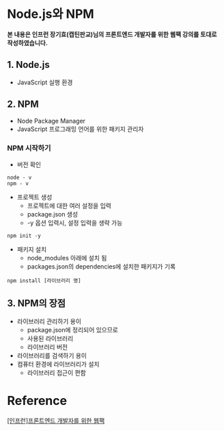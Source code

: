 # Node.js와 NPM

**본 내용은 인프런 장기효(캡틴판교)님의 프론트엔드 개발자를 위한 웹팩 강의를 토대로 작성하였습니다.**



## 1. Node.js

* JavaScript 실행 환경



## 2. NPM

* Node Package Manager
* JavaScript 프로그래밍 언어를 위한 패키지 관리자



### NPM 시작하기

* 버전 확인

```shell
node - v
npm - v
```



* 프로젝트 생성
  * 프로젝트에 대한 여러 설정을 입력
  * package.json 생성
  * -y 옵션 입력시, 설정 입력을 생략 가능

```shell
npm init -y
```



* 패키지 설치
  * node_modules 아래에 설치 됨
  * packages.json의 dependencies에 설치한 패키지가 기록

```shell
npm install [라이브러리 명]
```



## 3. NPM의 장점

* 라이브러리 관리하기 용이
  * package.json에 정리되어 있으므로
  * 사용된 라이브러리
  * 라이브러리 버전
* 라이브러리를 검색하기 용이
* 컴퓨터 환경에 라이브러리가 설치
  * 라이브러리 접근이 편함



# Reference

[[인프런]프론트엔드 개발자를 위한 웹팩](https://www.inflearn.com/course/%ED%94%84%EB%9F%B0%ED%8A%B8%EC%97%94%EB%93%9C-%EC%9B%B9%ED%8C%A9/dashboard)

